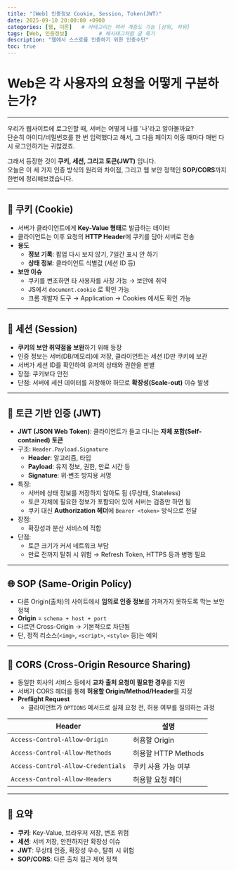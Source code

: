 ```yaml
---
title: "[Web] 인증정보 Cookie, Session, Token(JWT)"
date: 2025-09-10 20:00:00 +0900
categories: [웹, 이론]   # 카테고리는 여러 계층도 가능 [상위, 하위]
tags: [Web, 인증정보]          # 해시태그처럼 글 묶기
description: "웹에서 스스로를 인증하기 위한 인증수단"
toc: true
---
```


# Web은 각 사용자의 요청을 어떻게 구분하는가?
---

우리가 웹사이트에 로그인할 때, 서버는 어떻게 나를 '나'라고 알아볼까요?  
단순히 아이디/비밀번호를 한 번 입력했다고 해서, 그 다음 페이지 이동 때마다 매번 다시 로그인하기는 귀찮겠죠.  

그래서 등장한 것이 **쿠키, 세션, 그리고 토큰(JWT)** 입니다.  
오늘은 이 세 가지 인증 방식의 원리와 차이점, 그리고 웹 보안 정책인 **SOP/CORS**까지 한번에 정리해보겠습니다.

---

## 🍪 쿠키 (Cookie)

- 서버가 클라이언트에게 **Key-Value 형태**로 발급하는 데이터  
- 클라이언트는 이후 요청의 **HTTP Header**에 쿠키를 담아 서버로 전송  
- **용도**
  - **정보 기록**: 팝업 다시 보지 않기, 7일간 표시 안 하기  
  - **상태 정보**: 클라이언트 식별값 (세션 ID 등)  
- **보안 이슈**  
  - 쿠키를 변조하면 타 사용자를 사칭 가능 → 보안에 취약  
  - JS에서 `document.cookie` 로 확인 가능  
  - 크롬 개발자 도구 → Application → Cookies 에서도 확인 가능  

---

## 📂 세션 (Session)

- **쿠키의 보안 취약점을 보완**하기 위해 등장  
- 인증 정보는 서버(DB/메모리)에 저장, 클라이언트는 세션 ID만 쿠키에 보관  
- 서버가 세션 ID를 확인하여 유저의 상태와 권한을 판별  
- 장점: 쿠키보다 안전  
- 단점: 서버에 세션 데이터를 저장해야 하므로 **확장성(Scale-out)** 이슈 발생  

---

## 🔑 토큰 기반 인증 (JWT)

- **JWT (JSON Web Token)**: 클라이언트가 들고 다니는 **자체 포함(Self-contained) 토큰**
- 구조: `Header.Payload.Signature`
  - **Header**: 알고리즘, 타입
  - **Payload**: 유저 정보, 권한, 만료 시간 등
  - **Signature**: 위·변조 방지용 서명
- 특징:
  - 서버에 상태 정보를 저장하지 않아도 됨 (무상태, Stateless)
  - 토큰 자체에 필요한 정보가 포함되어 있어 서버는 검증만 하면 됨
  - 쿠키 대신 **Authorization 헤더**에 `Bearer <token>` 방식으로 전달
- 장점:
  - 확장성과 분산 서비스에 적합
- 단점:
  - 토큰 크기가 커서 네트워크 부담
  - 만료 전까지 탈취 시 위험 → Refresh Token, HTTPS 등과 병행 필요

---

## 🌐 SOP (Same-Origin Policy)

- 다른 Origin(출처)의 사이트에서 **임의로 인증 정보**를 가져가지 못하도록 막는 보안 정책  
- **Origin** = `schema + host + port`  
- 다르면 Cross-Origin → 기본적으로 차단됨  
- 단, 정적 리소스(`<img>`, `<script>`, `<style>` 등)는 예외  

---

## 🔄 CORS (Cross-Origin Resource Sharing)

- 동일한 회사의 서비스 등에서 **교차 출처 요청이 필요한 경우**를 지원  
- 서버가 CORS 헤더를 통해 **허용할 Origin/Method/Header**를 지정  
- **Preflight Request**  
  - 클라이언트가 `OPTIONS` 메서드로 실제 요청 전, 허용 여부를 질의하는 과정  

| Header | 설명 |
| --- | --- |
| `Access-Control-Allow-Origin` | 허용할 Origin |
| `Access-Control-Allow-Methods` | 허용할 HTTP Methods |
| `Access-Control-Allow-Credentials` | 쿠키 사용 가능 여부 |
| `Access-Control-Allow-Headers` | 허용할 요청 헤더 |

---

## 📌 요약
- **쿠키**: Key-Value, 브라우저 저장, 변조 위험  
- **세션**: 서버 저장, 안전하지만 확장성 이슈  
- **JWT**: 무상태 인증, 확장성 우수, 탈취 시 위험  
- **SOP/CORS**: 다른 출처 접근 제어 정책  
